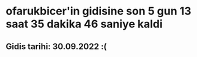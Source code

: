 # ofarukbicer'in gidisine son 5 gun 13 saat 35 dakika 46 saniye kaldi

## Gidis tarihi: 30.09.2022 :(